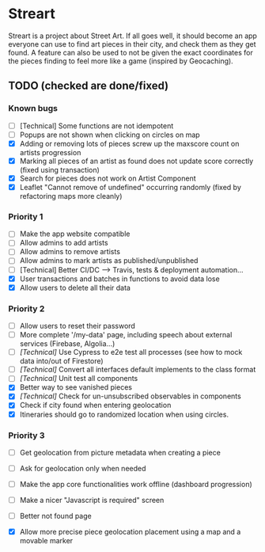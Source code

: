 # Streart
Streart is a project about Street Art.
If all goes well, it should become an app everyone can use to find art pieces in their city, and check them
as they get found. A feature can also be used to not be given the exact coordinates for the pieces finding
to feel more like a game (inspired by Geocaching). 

## TODO (checked are done/fixed)
### Known bugs 
- [ ] [Technical] Some functions are not idempotent
- [ ] Popups are not shown when clicking on circles on map
- [x] Adding or removing lots of pieces screw up the maxscore count on artists progression
- [x] Marking all pieces of an artist as found does not update score correctly (fixed using transaction)
- [X] Search for pieces does not work on Artist Component
- [x] Leaflet "Cannot remove of undefined" occurring randomly (fixed by refactoring maps more cleanly)

### Priority 1
- [ ] Make the app website compatible
- [ ] Allow admins to add artists
- [ ] Allow admins to remove artists
- [ ] Allow admins to mark artists as published/unpublished
- [ ] [Technical] Better CI/DC --> Travis, tests & deployment automation...
- [x] User transactions and batches in functions to avoid data lose
- [x] Allow users to delete all their data

### Priority 2
- [ ] Allow users to reset their password
- [ ] More complete '/my-data' page, including speech about external services (Firebase, Algolia...)
- [ ] *[Technical]* Use Cypress to e2e test all processes (see how to mock data into/out of Firestore)
- [ ] *[Technical]* Convert all interfaces default implements to the class format
- [ ] *[Technical]* Unit test all components 
- [x] Better way to see vanished pieces
- [x] *[Technical]* Check for un-unsubscribed observables in components
- [x] Check if city found when entering geolocation
- [x] Itineraries should go to randomized location when using circles.

### Priority 3
- [ ] Get geolocation from picture metadata when creating a piece
- [ ] Ask for geolocation only when needed
- [ ] Make the app core functionalities work offline (dashboard progression)
- [ ] Make a nicer "Javascript is required" screen
- [ ] Better not found page
- [x] Allow more precise piece geolocation placement using a map and a movable marker


